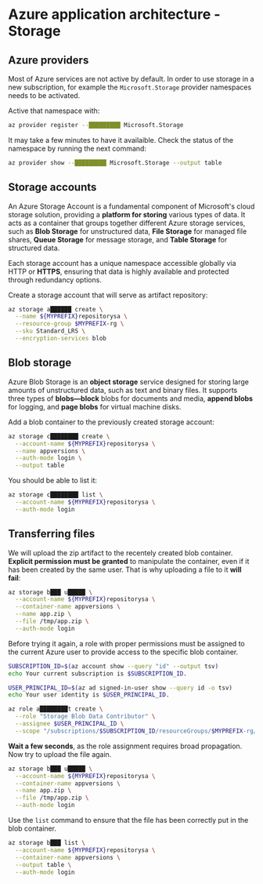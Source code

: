 # Azure application architecture - Storage

## Azure providers

Most of Azure services are not active by default. In order to use storage in a new subscription, for example the `Microsoft.Storage` provider namespaces needs to be activated.

Active that namespace with:

```bash
az provider register --█████████ Microsoft.Storage
```

It may take a few minutes to have it availaible. Check the status of the namespace by running the next command:

```bash
az provider show --█████████ Microsoft.Storage --output table
```

## Storage accounts

An Azure Storage Account is a fundamental component of Microsoft's cloud storage solution, providing a **platform for storing** various types of data. It acts as a container that groups together different Azure storage services, such as **Blob Storage** for unstructured data, **File Storage** for managed file shares, **Queue Storage** for message storage, and **Table Storage** for structured data.

Each storage account has a unique namespace accessible globally via HTTP or **HTTPS**, ensuring that data is highly available and protected through redundancy options.

Create a storage account that will serve as artifact repository:

```bash
az storage a██████ create \
  --name ${MYPREFIX}repositorysa \
  --resource-group $MYPREFIX-rg \
  --sku Standard_LRS \
  --encryption-services blob
```

## Blob storage

Azure Blob Storage is an **object storage** service designed for storing large amounts of unstructured data, such as text and binary files. It supports three types of **blobs—block** blobs for documents and media, **append blobs** for logging, and **page blobs** for virtual machine disks.

Add a blob container to the previously created storage account:

```bash
az storage c████████ create \
  --account-name ${MYPREFIX}repositorysa \
  --name appversions \
  --auth-mode login \
  --output table
```

You should be able to list it:

```bash
az storage c████████ list \
  --account-name ${MYPREFIX}repositorysa \
  --auth-mode login
```

## Transferring files

We will upload the zip artifact to the recentely created blob container.
**Explicit permission must be granted** to manipulate the container, even if
it has been created by the same user. That is why uploading a file to it
**will fail**:

```bash
az storage b███ u█████ \
  --account-name ${MYPREFIX}repositorysa \
  --container-name appversions \
  --name app.zip \
  --file /tmp/app.zip \
  --auth-mode login
```

Before trying it again, a role with proper permissions must be assigned
to the current Azure user to provide access to the specific blob container.

```bash
SUBSCRIPTION_ID=$(az account show --query "id" --output tsv)
echo Your current subscription is $SUBSCRIPTION_ID.
```

```bash
USER_PRINCIPAL_ID=$(az ad signed-in-user show --query id -o tsv)
echo Your user identity is $USER_PRINCIPAL_ID.
```

```bash
az role a████████t create \
  --role "Storage Blob Data Contributor" \
  --assignee $USER_PRINCIPAL_ID \
  --scope "/subscriptions/$SUBSCRIPTION_ID/resourceGroups/$MYPREFIX-rg/providers/Microsoft.Storage/storageAccounts/${MYPREFIX}repositorysa"
```

**Wait a few seconds**, as the role assignment requires broad propagation. Now try to
upload the file again.

```bash
az storage b███ u█████ \
  --account-name ${MYPREFIX}repositorysa \
  --container-name appversions \
  --name app.zip \
  --file /tmp/app.zip \
  --auth-mode login
```

Use the `list` command to ensure that the file has been correctly put in the blob container.

```bash
az storage b███ list \
  --account-name ${MYPREFIX}repositorysa \
  --container-name appversions \
  --output table \
  --auth-mode login
```
